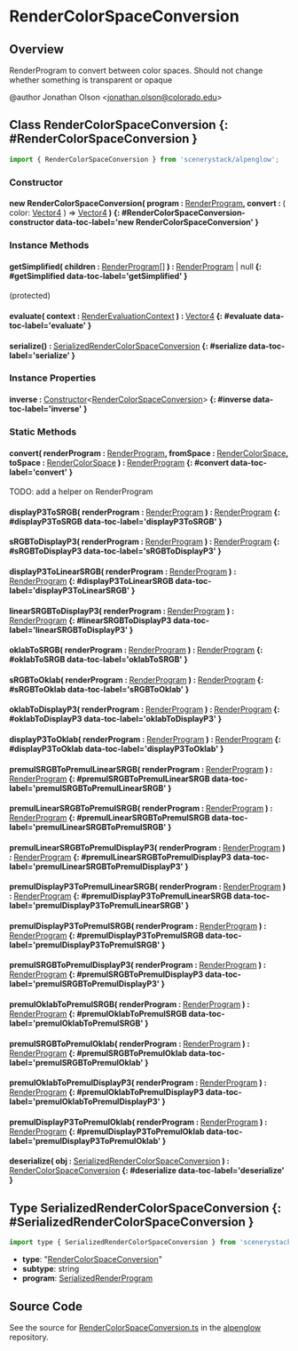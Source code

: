 # RenderColorSpaceConversion

## Overview

RenderProgram to convert between color spaces. Should not change whether something is transparent or opaque

@author Jonathan Olson &lt;jonathan.olson@colorado.edu&gt;

## Class RenderColorSpaceConversion {: #RenderColorSpaceConversion }


```js
import { RenderColorSpaceConversion } from 'scenerystack/alpenglow';
```
### Constructor

#### new RenderColorSpaceConversion( program : <span style="font-weight: 400;">[RenderProgram](../alpenglow/RenderProgram.md)</span>, convert : <span style="font-weight: 400;">( color: [Vector4](../dot/Vector4.md) ) =&gt; [Vector4](../dot/Vector4.md)</span> ) {: #RenderColorSpaceConversion-constructor data-toc-label='new RenderColorSpaceConversion' }

### Instance Methods

#### getSimplified( children : <span style="font-weight: 400;">[RenderProgram](../alpenglow/RenderProgram.md)[]</span> ) : <span style="font-weight: 400;">[RenderProgram](../alpenglow/RenderProgram.md) | <span style="color: hsla(calc(var(--md-hue) + 180deg),80%,40%,1);">null</span></span> {: #getSimplified data-toc-label='getSimplified' }

(protected)

#### evaluate( context : <span style="font-weight: 400;">[RenderEvaluationContext](../alpenglow/RenderEvaluationContext.md)</span> ) : <span style="font-weight: 400;">[Vector4](../dot/Vector4.md)</span> {: #evaluate data-toc-label='evaluate' }

#### serialize() : <span style="font-weight: 400;">[SerializedRenderColorSpaceConversion](../alpenglow/RenderColorSpaceConversion.md#SerializedRenderColorSpaceConversion)</span> {: #serialize data-toc-label='serialize' }

### Instance Properties

#### inverse : <span style="font-weight: 400;">[Constructor](../phet-core/Constructor.md)&lt;[RenderColorSpaceConversion](../alpenglow/RenderColorSpaceConversion.md)&gt;</span> {: #inverse data-toc-label='inverse' }

### Static Methods

#### convert( renderProgram : <span style="font-weight: 400;">[RenderProgram](../alpenglow/RenderProgram.md)</span>, fromSpace : <span style="font-weight: 400;">[RenderColorSpace](../alpenglow/RenderColorSpace.md)</span>, toSpace : <span style="font-weight: 400;">[RenderColorSpace](../alpenglow/RenderColorSpace.md)</span> ) : <span style="font-weight: 400;">[RenderProgram](../alpenglow/RenderProgram.md)</span> {: #convert data-toc-label='convert' }

TODO: add a helper on RenderProgram

#### displayP3ToSRGB( renderProgram : <span style="font-weight: 400;">[RenderProgram](../alpenglow/RenderProgram.md)</span> ) : <span style="font-weight: 400;">[RenderProgram](../alpenglow/RenderProgram.md)</span> {: #displayP3ToSRGB data-toc-label='displayP3ToSRGB' }

#### sRGBToDisplayP3( renderProgram : <span style="font-weight: 400;">[RenderProgram](../alpenglow/RenderProgram.md)</span> ) : <span style="font-weight: 400;">[RenderProgram](../alpenglow/RenderProgram.md)</span> {: #sRGBToDisplayP3 data-toc-label='sRGBToDisplayP3' }

#### displayP3ToLinearSRGB( renderProgram : <span style="font-weight: 400;">[RenderProgram](../alpenglow/RenderProgram.md)</span> ) : <span style="font-weight: 400;">[RenderProgram](../alpenglow/RenderProgram.md)</span> {: #displayP3ToLinearSRGB data-toc-label='displayP3ToLinearSRGB' }

#### linearSRGBToDisplayP3( renderProgram : <span style="font-weight: 400;">[RenderProgram](../alpenglow/RenderProgram.md)</span> ) : <span style="font-weight: 400;">[RenderProgram](../alpenglow/RenderProgram.md)</span> {: #linearSRGBToDisplayP3 data-toc-label='linearSRGBToDisplayP3' }

#### oklabToSRGB( renderProgram : <span style="font-weight: 400;">[RenderProgram](../alpenglow/RenderProgram.md)</span> ) : <span style="font-weight: 400;">[RenderProgram](../alpenglow/RenderProgram.md)</span> {: #oklabToSRGB data-toc-label='oklabToSRGB' }

#### sRGBToOklab( renderProgram : <span style="font-weight: 400;">[RenderProgram](../alpenglow/RenderProgram.md)</span> ) : <span style="font-weight: 400;">[RenderProgram](../alpenglow/RenderProgram.md)</span> {: #sRGBToOklab data-toc-label='sRGBToOklab' }

#### oklabToDisplayP3( renderProgram : <span style="font-weight: 400;">[RenderProgram](../alpenglow/RenderProgram.md)</span> ) : <span style="font-weight: 400;">[RenderProgram](../alpenglow/RenderProgram.md)</span> {: #oklabToDisplayP3 data-toc-label='oklabToDisplayP3' }

#### displayP3ToOklab( renderProgram : <span style="font-weight: 400;">[RenderProgram](../alpenglow/RenderProgram.md)</span> ) : <span style="font-weight: 400;">[RenderProgram](../alpenglow/RenderProgram.md)</span> {: #displayP3ToOklab data-toc-label='displayP3ToOklab' }

#### premulSRGBToPremulLinearSRGB( renderProgram : <span style="font-weight: 400;">[RenderProgram](../alpenglow/RenderProgram.md)</span> ) : <span style="font-weight: 400;">[RenderProgram](../alpenglow/RenderProgram.md)</span> {: #premulSRGBToPremulLinearSRGB data-toc-label='premulSRGBToPremulLinearSRGB' }

#### premulLinearSRGBToPremulSRGB( renderProgram : <span style="font-weight: 400;">[RenderProgram](../alpenglow/RenderProgram.md)</span> ) : <span style="font-weight: 400;">[RenderProgram](../alpenglow/RenderProgram.md)</span> {: #premulLinearSRGBToPremulSRGB data-toc-label='premulLinearSRGBToPremulSRGB' }

#### premulLinearSRGBToPremulDisplayP3( renderProgram : <span style="font-weight: 400;">[RenderProgram](../alpenglow/RenderProgram.md)</span> ) : <span style="font-weight: 400;">[RenderProgram](../alpenglow/RenderProgram.md)</span> {: #premulLinearSRGBToPremulDisplayP3 data-toc-label='premulLinearSRGBToPremulDisplayP3' }

#### premulDisplayP3ToPremulLinearSRGB( renderProgram : <span style="font-weight: 400;">[RenderProgram](../alpenglow/RenderProgram.md)</span> ) : <span style="font-weight: 400;">[RenderProgram](../alpenglow/RenderProgram.md)</span> {: #premulDisplayP3ToPremulLinearSRGB data-toc-label='premulDisplayP3ToPremulLinearSRGB' }

#### premulDisplayP3ToPremulSRGB( renderProgram : <span style="font-weight: 400;">[RenderProgram](../alpenglow/RenderProgram.md)</span> ) : <span style="font-weight: 400;">[RenderProgram](../alpenglow/RenderProgram.md)</span> {: #premulDisplayP3ToPremulSRGB data-toc-label='premulDisplayP3ToPremulSRGB' }

#### premulSRGBToPremulDisplayP3( renderProgram : <span style="font-weight: 400;">[RenderProgram](../alpenglow/RenderProgram.md)</span> ) : <span style="font-weight: 400;">[RenderProgram](../alpenglow/RenderProgram.md)</span> {: #premulSRGBToPremulDisplayP3 data-toc-label='premulSRGBToPremulDisplayP3' }

#### premulOklabToPremulSRGB( renderProgram : <span style="font-weight: 400;">[RenderProgram](../alpenglow/RenderProgram.md)</span> ) : <span style="font-weight: 400;">[RenderProgram](../alpenglow/RenderProgram.md)</span> {: #premulOklabToPremulSRGB data-toc-label='premulOklabToPremulSRGB' }

#### premulSRGBToPremulOklab( renderProgram : <span style="font-weight: 400;">[RenderProgram](../alpenglow/RenderProgram.md)</span> ) : <span style="font-weight: 400;">[RenderProgram](../alpenglow/RenderProgram.md)</span> {: #premulSRGBToPremulOklab data-toc-label='premulSRGBToPremulOklab' }

#### premulOklabToPremulDisplayP3( renderProgram : <span style="font-weight: 400;">[RenderProgram](../alpenglow/RenderProgram.md)</span> ) : <span style="font-weight: 400;">[RenderProgram](../alpenglow/RenderProgram.md)</span> {: #premulOklabToPremulDisplayP3 data-toc-label='premulOklabToPremulDisplayP3' }

#### premulDisplayP3ToPremulOklab( renderProgram : <span style="font-weight: 400;">[RenderProgram](../alpenglow/RenderProgram.md)</span> ) : <span style="font-weight: 400;">[RenderProgram](../alpenglow/RenderProgram.md)</span> {: #premulDisplayP3ToPremulOklab data-toc-label='premulDisplayP3ToPremulOklab' }

#### deserialize( obj : <span style="font-weight: 400;">[SerializedRenderColorSpaceConversion](../alpenglow/RenderColorSpaceConversion.md#SerializedRenderColorSpaceConversion)</span> ) : <span style="font-weight: 400;">[RenderColorSpaceConversion](../alpenglow/RenderColorSpaceConversion.md)</span> {: #deserialize data-toc-label='deserialize' }



## Type SerializedRenderColorSpaceConversion {: #SerializedRenderColorSpaceConversion }


```js
import type { SerializedRenderColorSpaceConversion } from 'scenerystack/alpenglow';
```


- **type**: "[RenderColorSpaceConversion](../alpenglow/RenderColorSpaceConversion.md)"
- **subtype**: <span style="color: hsla(calc(var(--md-hue) + 180deg),80%,40%,1);">string</span>
- **program**: [SerializedRenderProgram](../alpenglow/RenderProgram.md#SerializedRenderProgram)




## Source Code

See the source for [RenderColorSpaceConversion.ts](https://github.com/phetsims/alpenglow/blob/main/js/render-program/RenderColorSpaceConversion.ts) in the [alpenglow](https://github.com/phetsims/alpenglow) repository.
